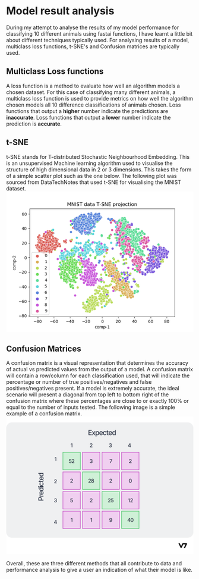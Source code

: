 # Model result analysis

During my attempt to analyse the results of my model performance for classifying 10 different animals using fastai functions, I have learnt a little bit about different techniques typically used.
For analysing results of a model, multiclass loss functions, t-SNE's and Confusion matrices are typically used. 

## Multiclass Loss functions

A loss function is a method to evaluate how well an algorithm models a chosen dataset. For this case of classifying many different animals,
a multiclass loss function is used to provide metrics on how well the algorithm chosen models all 10 difference classifications of animals chosen.
Loss functions that output a **higher** number indicate the predictions are **inaccurate**. Loss functions that 
output a **lower** number indicate the prediction is **accurate**.

## t-SNE

t-SNE stands for T-distributed Stochastic Neighbourhood Embedding. This is an unsupervised Machine learning algorithm used to visualise the structure of high dimensional data in 2 or 3 dimensions.
This takes the form of a simple scatter plot such as the one below. The following plot was sourced from DataTechNotes that used t-SNE for visualising the  MNIST dataset.
![](/images/t_SNE_image.jpg)

## Confusion Matrices
A confusion matrix is a visual representation that determines the accuracy of actual vs predicted values from the output of a model.
A confusion matrix will contain a row/column for each classification used, that will indicate the percentage or number of true positives/negatives and false positives/negatives present.
If a model is extremely accurate, the ideal scenario will present a diagonal from top left to bottom right of the confusion matrix where these percentages are close to or exactly 100% or equal to the number of inputs tested.
The following image is a simple example of a confusion matrix. 
![](/images/confusion_matrix.jpg)

Overall, these are three different methods that all contribute to data and performance analysis to give a user an indication of what their model is like.

